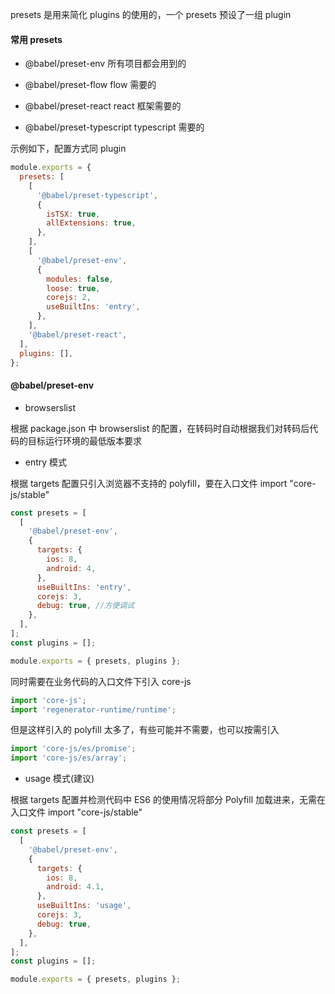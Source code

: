 presets 是用来简化 plugins 的使用的，一个 presets 预设了一组 plugin

#### 常用 presets

- @babel/preset-env 所有项目都会用到的

- @babel/preset-flow flow 需要的

- @babel/preset-react react 框架需要的

- @babel/preset-typescript typescript 需要的

示例如下，配置方式同 plugin

```js
module.exports = {
  presets: [
    [
      '@babel/preset-typescript',
      {
        isTSX: true,
        allExtensions: true,
      },
    ],
    [
      '@babel/preset-env',
      {
        modules: false,
        loose: true,
        corejs: 2,
        useBuiltIns: 'entry',
      },
    ],
    '@babel/preset-react',
  ],
  plugins: [],
};
```

#### @babel/preset-env

- browserslist

根据 package.json 中 browserslist 的配置，在转码时自动根据我们对转码后代码的目标运行环境的最低版本要求

- entry 模式

根据 targets 配置只引入浏览器不支持的 polyfill，要在入口文件 import "core-js/stable"

```js
const presets = [
  [
    '@babel/preset-env',
    {
      targets: {
        ios: 8,
        android: 4,
      },
      useBuiltIns: 'entry',
      corejs: 3,
      debug: true, //方便调试
    },
  ],
];
const plugins = [];

module.exports = { presets, plugins };
```

同时需要在业务代码的入口文件下引入 core-js

```js
import 'core-js';
import 'regenerator-runtime/runtime';
```

但是这样引入的 polyfill 太多了，有些可能并不需要，也可以按需引入

```js
import 'core-js/es/promise';
import 'core-js/es/array';
```

- usage 模式(建议)

根据 targets 配置并检测代码中 ES6 的使用情况将部分 Polyfill 加载进来，无需在入口文件 import "core-js/stable"

```js
const presets = [
  [
    '@babel/preset-env',
    {
      targets: {
        ios: 8,
        android: 4.1,
      },
      useBuiltIns: 'usage',
      corejs: 3,
      debug: true,
    },
  ],
];
const plugins = [];

module.exports = { presets, plugins };
```
